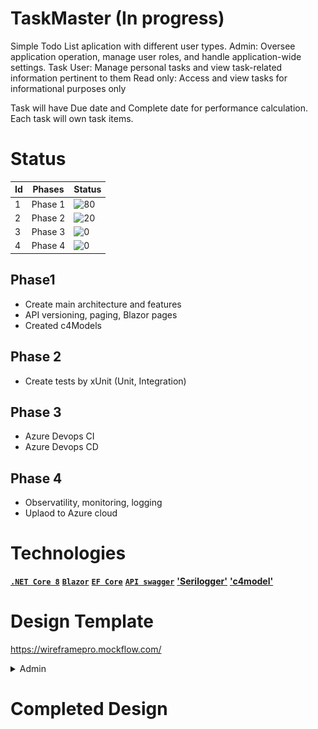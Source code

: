 # TaskMaster (In progress)

Simple Todo List aplication with different user types. 
Admin: Oversee application operation, manage user roles, and handle application-wide settings.
Task User: Manage personal tasks and view task-related information pertinent to them 
Read only: Access and view tasks for informational purposes only

Task will have Due date and Complete date for performance calculation. Each task will own task items.

# Status

| Id | Phases   | Status |
| -- | --------------- | - |
| 1  | Phase 1 | ![80](https://geps.dev/progress/60)|
| 2  | Phase 2 | ![20](https://geps.dev/progress/20)|
| 3  | Phase 3 | ![0](https://geps.dev/progress/0)|
| 4  | Phase 4 | ![0](https://geps.dev/progress/0)|


## Phase1

- Create main architecture and features
- API versioning, paging, Blazor pages
- Created c4Models

## Phase 2

- Create tests by xUnit (Unit, Integration)

## Phase 3
- Azure Devops CI
- Azure Devops CD
  
## Phase 4
- Observatility, monitoring, logging
- Uplaod to Azure cloud

# Technologies

**[`.NET Core 8`](https://dotnet.microsoft.com/download)**
**[`Blazor`](https://dotnet.microsoft.com/apps/aspnet/web-apps/blazor)** 
**[`EF Core`](https://github.com/dotnet/efcore)**
**[`API swagger`](https://swagger.io)**
**['Serilogger'](https://serilog.net/)**
**['c4model'](https://c4model.com/)**

# Design Template

https://wireframepro.mockflow.com/

<details><summary> Admin </summary><blockquote>
<img src="Docs/design templates.png" name="image-name">
</blockquote></details>



# Completed Design



